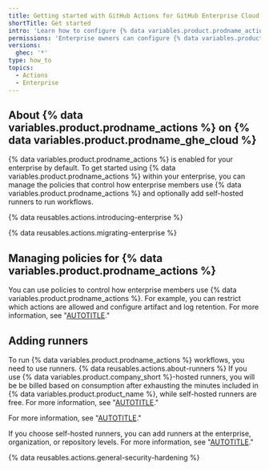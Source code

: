 ```yaml
---
title: Getting started with GitHub Actions for GitHub Enterprise Cloud
shortTitle: Get started
intro: 'Learn how to configure {% data variables.product.prodname_actions %} on {% data variables.product.prodname_ghe_cloud %}.'
permissions: 'Enterprise owners can configure {% data variables.product.prodname_actions %}.'
versions:
  ghec: '*'
type: how_to
topics:
  - Actions
  - Enterprise
---
```


## About {% data variables.product.prodname_actions %} on {% data variables.product.prodname_ghe_cloud %}

{% data variables.product.prodname_actions %} is enabled for your enterprise by default. To get started using {% data variables.product.prodname_actions %} within your enterprise, you can manage the policies that control how enterprise members use {% data variables.product.prodname_actions %} and optionally add self-hosted runners to run workflows.

{% data reusables.actions.introducing-enterprise %}

{% data reusables.actions.migrating-enterprise %}

## Managing policies for {% data variables.product.prodname_actions %}

You can use policies to control how enterprise members use {% data variables.product.prodname_actions %}. For example, you can restrict which actions are allowed and configure artifact and log retention. For more information, see "[AUTOTITLE](/admin/policies/enforcing-policies-for-your-enterprise/enforcing-policies-for-github-actions-in-your-enterprise)."

## Adding runners

To run {% data variables.product.prodname_actions %} workflows, you need to use runners. {% data reusables.actions.about-runners %} If you use {% data variables.product.company_short %}-hosted runners, you will be be billed based on consumption after exhausting the minutes included in {% data variables.product.product_name %}, while self-hosted runners are free. For more information, see "[AUTOTITLE](/billing/managing-billing-for-github-actions/about-billing-for-github-actions)."

For more information, see "[AUTOTITLE](/actions/hosting-your-own-runners/about-self-hosted-runners)."

If you choose self-hosted runners, you can add runners at the enterprise, organization, or repository levels. For more information, see "[AUTOTITLE](/actions/hosting-your-own-runners/adding-self-hosted-runners)."

{% data reusables.actions.general-security-hardening %}
